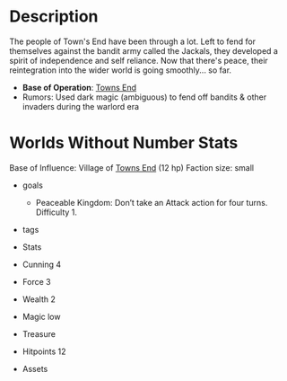 # Description
The people of Town's End have been through a lot. Left to fend for themselves against the bandit army called the Jackals, they developed a spirit of independence and self reliance. Now that there's peace, their reintegration into the wider world is going smoothly... so far.
- **Base of Operation**: [Towns End](../../Locations/Yuna%20Highlands/Towns%20End/Towns%20End.md)
- Rumors: Used dark magic (ambiguous) to fend off bandits & other invaders during the warlord era
# Worlds Without Number Stats
Base of Influence: Village of [Towns End](../../Locations/Yuna%20Highlands/Towns%20End/Towns%20End.md) (12 hp)
Faction size: small
- goals
	- Peaceable Kingdom: Don’t take an Attack action for four turns. Difficulty 1.

- tags
- Stats

- Cunning 4
- Force 3
- Wealth 2

- Magic low
- Treasure 
- Hitpoints 12
- Assets
